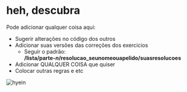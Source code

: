 # heh, descubra

Pode adicionar qualquer coisa aqui:
- Sugerir alterações no código dos outros
- Adicionar suas versões das correções dos exercicios  
    - Seguir o padrão:  
        **/lista/parte-$n$/resolucao_seunomeouapelido/suasresolucoes**
- Adicionar QUALQUER COISA que quiser
- Colocar outras regras e etc

![hyein](https://media1.giphy.com/media/v1.Y2lkPTc5MGI3NjExYzRtc2hqb2pydTZkN2RrdnIwNGY1YzU1a3VteWozbTdsdWZyZjBvYiZlcD12MV9pbnRlcm5hbF9naWZfYnlfaWQmY3Q9Zw/hspnwN3rR0vw7UI2wP/giphy.gif)
